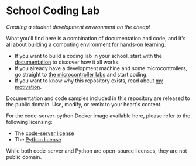# School Coding Lab
_Creating a student development environment on the cheap!_

What you'll find here is a combination of documentation and code, and it's all about building a computing environment for hands-on learning.

* If you want to build a coding lab in your school, start with the [documentation](https://davescodemusings.github.io/school-coding-lab/) to discover how it all works.
* If you already have a development machine and some microcontrollers, go straight to [the microcontroller labs](https://davescodemusings.github.io/school-coding-lab/micropython/) and start coding.
* If you want to know why this repository exists, read about [my motivation](MOTIVATION.md).

Documentation and code samples included in this repository are released to the public domain. Use, modify, or remix to your heart's content.

For the code-server-python Docker image available here, please refer to the following licensing:
* The [code-server license](https://github.com/coder/code-server/blob/main/LICENSE)
* The [Python license](https://docs.python.org/3/license.html)

While both code-server and Python are open-source licenses, they are not public domain.
